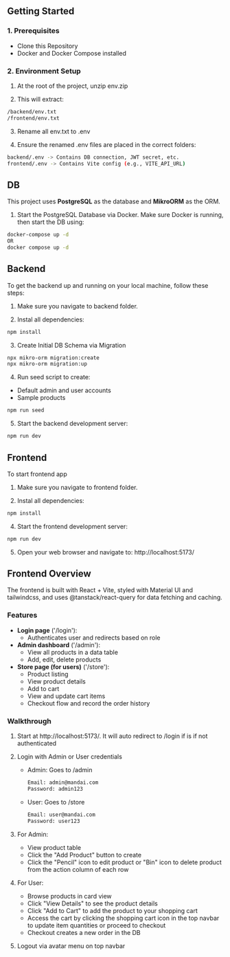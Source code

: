 ## Getting Started

### 1. Prerequisites

- Clone this Repository
- Docker and Docker Compose installed

### 2. Environment Setup

1. At the root of the project, unzip env.zip

2. This will extract:

```bash
/backend/env.txt
/frontend/env.txt
```

3. Rename all env.txt to .env

4. Ensure the renamed .env files are placed in the correct folders:

```bash
backend/.env -> Contains DB connection, JWT secret, etc.
frontend/.env -> Contains Vite config (e.g., VITE_API_URL)
```

## DB

This project uses **PostgreSQL** as the database and **MikroORM** as the ORM.

1. Start the PostgreSQL Database via Docker.
   Make sure Docker is running, then start the DB using:

```bash
docker-compose up -d
OR
docker compose up -d
```

## Backend

To get the backend up and running on your local machine, follow these steps:

1. Make sure you navigate to backend folder.

2. Instal all dependencies:

```bash
npm install
```

3. Create Initial DB Schema via Migration

```bash
npx mikro-orm migration:create
npx mikro-orm migration:up
```

4. Run seed script to create:

- Default admin and user accounts
- Sample products

```bash
npm run seed
```

5. Start the backend development server:

```bash
npm run dev
```

## Frontend

To start frontend app

1. Make sure you navigate to frontend folder.

2. Instal all dependencies:

```bash
npm install
```

4. Start the frontend development server:

```bash
npm run dev
```

5. Open your web browser and navigate to: http://localhost:5173/

## Frontend Overview

The frontend is built with React + Vite, styled with Material UI and tailwindcss, and uses @tanstack/react-query for data fetching and caching.

### Features

- **Login page** ('/login'):
  - Authenticates user and redirects based on role
- **Admin dashboard** ('/admin'):
  - View all products in a data table
  - Add, edit, delete products
- **Store page (for users)** ('/store'):
  - Product listing
  - View product details
  - Add to cart
  - View and update cart items
  - Checkout flow and record the order history

### Walkthrough

1. Start at http://localhost:5173/. It will auto redirect to /login if is if not authenticated

2. Login with Admin or User credentials

   - Admin: Goes to /admin
     ```bash
     Email: admin@mandai.com
     Password: admin123
     ```
   - User: Goes to /store
     ```bash
     Email: user@mandai.com
     Password: user123
     ```

3. For Admin:

   - View product table
   - Click the "Add Product" button to create
   - Click the "Pencil" icon to edit product or "Bin" icon to delete product from the action column of each row

4. For User:

   - Browse products in card view
   - Click "View Details" to see the product details
   - Click "Add to Cart" to add the product to your shopping cart
   - Access the cart by clicking the shopping cart icon in the top navbar to update item quantities or proceed to checkout
   - Checkout creates a new order in the DB

5. Logout via avatar menu on top navbar
